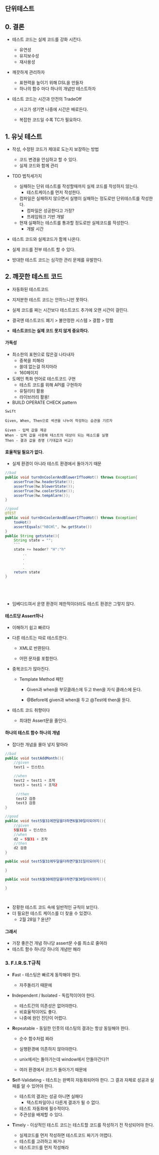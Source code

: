 ## 단위테스트

## 0. 결론

- 테스트 코드는 실제 코드를 강화 시킨다.
  - 유연성 
  - 유지보수성
  - 재사용성
- 깨끗하게 관리하자
  - 표현력을 높이기 위해 DSL을 만들자
  - 하나의 함수 마다 하나의 개념만 테스트하자

- 테스트 코드는 시간과 안전의 TradeOff

  - 사고가 생기면 나중에 시간은 배로든다.

  - 복잡한 코드일 수록 TC가 필요하다.

    

## 1. 유닛 테스트

- 작성, 수정된 코드가 제대로 도는지 보장하는 방법 

  - 코드 변경을 안심하고 할 수 있다. 
  - 실제 코드와 함께 관리

  

- TDD 법칙세가지

  - 실패하는 단위 테스트를 작성할때까지 실제 코드를 작성하지 않는다.
    - 테스트케이스를 먼저 작성한다.
  - 컴파일은 실패하지 않으면서 실행이 실패하는 정도로만 단위테스트를 작성한다.
    - 컴파일은 성공한다고 가정?
    - 프레임워크 기반 개발
  - 현재 실패하는 테스트를 통과할 정도로만 실제코드를 작성한다.
    - 개발 시간

  

- 테스트 코드와 실제코드가 함께 나온다.

- 실제 코드를 전부 테스트 할 수 있다.

- 방대한 테스트 코드는 심각한 관리 문제를 유발한다.



## 2. 깨끗한 테스트 코드 

- 자동화된 테스트코드

- 지저분한 테스트 코드는 안하느니만 못하다.
- 실제 코드를 짜는 시간보다 테스트코드 추가에 오랜 시간이 걸린다.
- 결국엔 테스트코드 폐기 > 불안정한 시스템 > 결함 > 망함
- **테스트코드는 실제 코드 못지 않게 중요하다.**



#### 가독성

- 최소한의 표현으로 많은걸 나타내자
  - 중복을 피해라
  - 쓸데 없는걸 하지마라
  - 160페이지 
- 도메인 특화 언어로 테스트코드 구현 
  - 테스트 코드를 위해 API를 구현하자
  - 유틸리티 활용
  - 라이브러리 활용!
- BUILD OPERATE CHECK pattern

```
Swift

Given, When, Then으로 섹션을 나누어 작성하는 습관을 기르자

Given - 입력 값을 제공
When - 입력 값을 사용해 테스트의 대상이 되는 메소드를 실행
Then - 결과 값을 증명 (기대값과 비교)
```



#### 효율적일 필요가 없다.

- 실제 환경이 아니라 테스트 환경에서 돌아가기 때문

```java
//bad
public void turnOnCoolerAndBlowerIfTooHot() throws Exception{
	asserTrue(hw.headerState());
    asserTrue(hw.blowerState());
    asserTrue(hw.coolerState());
    asserTrue(hw.tempAlarm());
}

//good
@TEST
public void turnOnCoolerAndBlowerIfTooHot() throws Exception{
    tooHot()
    assertEquals("hBCHl", hw.getState())
}
public String getstate(){
    String state = "";
    ```
    state += header? "H":"h"
        ..
        .
        .
        .
    return state
}



    
```

- 임베디드여서 운영 환경이 제한적이더라도 테스트 환경은 그렇지 않다.



#### 테스트당 Assert하나

- 이해하기 쉽고 빠르다



- 다른 테스트는 따로 테스트한다.

  - XML로 반환된다.

  - 어떤 문자를 포함한다.

    

- 중복코드가 많아진다.

  - Template Method 패턴

    - Given과 when을 부모클래스에 두고 then을 자식 클래스에 둔다.

    - @Before에 given과 when을 두고 @Test에 then을 둔다.

      

- 테스트 코드 취향이다  
  - 최대한 Assert문을 줄인다.



#### 하나의 테스트 함수 하나의 개념

- 잡다한 개념을 몰아 넣지 말아라

```java
//bad
public void testAddMonth(){
    //given
    test1 = 인스턴스

    //when
    test2 = test1 + 조작
    test3 = test1 + 조작2
        
     //then
     test2 검증
     test3 검증
}

//good
public void test5월31에한달을더하면6월30일이되야지(){
    //given
    5월31일 = 인스턴스
    //when
    d2 = 5월31 + 조작
	//then
    d2 검증
}

public void test5월31에두달을더하면7월31일이되야지(){
    
}

public void test6월30에한달을더하면7월30일이되야지(){
    
}
    
    
```

- 장황한 테스트 코드 속에 일반적인 규칙이 보인다.
- 더 필요한 테스트 케이스를 더 찾을 수 있겠다.
  - 2월 28일 ? 윤년?

#### 그래서

- 가장 좋은건 개념 하나당 assert문 수를 최소로 줄여라
- 테스트 함수 하나당 하나의 개념만 해라



### 3. F.I.R.S.T규칙

- **F**ast - 테스팅은 빠르게 동작해야 한다.

  - 자주돌리기 때문에

  

- **I**ndependent / **I**solated - 독립적이어야 한다.

  - 테스트간의 의존성은 없어야한다. 
  - 비효율적이어도 좋다.
  - 나중에 원인 진단이 어렵다.

  

- **R**epeatable - 동일한 인풋의 테스팅의 결과는 항상 동일해야 한다.

  - 순수 함수처럼 짜라

  -  실행환경에 의존하지 않아야한다.

    - unix에서는 돌아가는데 window에서 안돌아간다?!

  - 여러 환경에서 코드가 돌아가기 때문에  

    

- **S**elf-Validating - 테스트는 완벽히 자동화되어야 한다. 그 결과 자체로 성공과 실패를 알 수 있어야 한다.

  - 테스트의 결과는 성공 아니면 실패다
    - 텍스트파일이나 다른게 결과가 될 수 없다.
  - 테스트 자동화에 필수적이다. 
  - 주관성을 배제할 수 있다.

  

- **T**imely - 이상적인 테스트 코드는 테스트할 코드를 작성하기 전 작성되어야 한다.

  - 실제코드를 먼저 작성하면 테스트코드 짜기가 어렵다. 
  - 테스트를 고려하고 짜거나
  - 테스트코드를 먼저 작성해라

